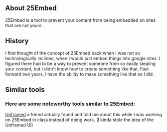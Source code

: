
## About 25Embed
25Embed is a tool to prevent your content from being embedded on sites that are not yours.

## History
I first thought of the concept of 25Embed back when I was not so technologically inclined, when I would just embed things into google sites.
I figured there had to be a way to prevent someone from so easily stealing your content, but I didn't know how to create something like that.
Fast forward two years, I have the ability to make something like that so I did.

## Similar tools
### Here are some noteworthy tools similar to 25Embed:
[Unframed](https://unframed.netlify.app/) a friend actually found and told me about this while I was working on 25Embed in class instead of doing work.
(I kinda stole the idea of the Unframed UI)
